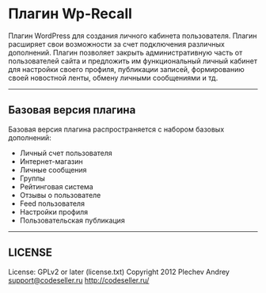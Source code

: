 # Плагин Wp-Recall

Плагин WordPress для создания личного кабинета пользователя. Плагин расширяет свои возможности за счет подключения различных дополнений. Плагин позволяет закрыть административную часть от пользователей сайта и предложить им функциональный личный кабинет для настройки своего профиля, публикации записей, формированию своей новостной ленты, обмену личными сообщениями и тд.

---

## Базовая версия плагина

Базовая версия плагина распространяется с набором базовых дополнений:
- Личный счет пользователя
- Интернет-магазин
- Личные сообщения
- Группы
- Рейтинговая система
- Отзывы о пользователе
- Feed пользователя
- Настройки профиля
- Пользовательская публикация

---

## LICENSE
License:     GPLv2 or later (license.txt)
Copyright 2012 Plechev Andrey <support@codeseller.ru>
http://codeseller.ru/


